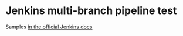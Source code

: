 # Jenkins multi-branch pipeline test

Samples [in the official Jenkins docs](https://www.jenkins.io/doc/pipeline/tour/hello-world/)

